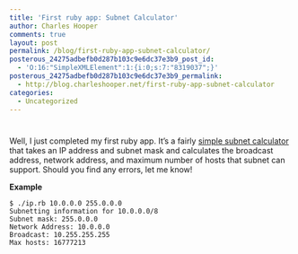 ```yaml
---
title: 'First ruby app: Subnet Calculator'
author: Charles Hooper
comments: true
layout: post
permalink: /blog/first-ruby-app-subnet-calculator/
posterous_24275adbefb0d287b103c9e6dc37e3b9_post_id:
  - 'O:16:"SimpleXMLElement":1:{i:0;s:7:"8319037";}'
posterous_24275adbefb0d287b103c9e6dc37e3b9_permalink:
  - http://blog.charleshooper.net/first-ruby-app-subnet-calculator
categories:
  - Uncategorized
---
```

# 

Well, I just completed my first ruby app. It’s a fairly [simple subnet
calculator][1] that takes an IP address and subnet mask and calculates
the broadcast address, network address, and maximum number of hosts that
subnet can support.  Should you find any errors, let me know! 

**Example**  

```
$ ./ip.rb 10.0.0.0 255.0.0.0
Subnetting information for 10.0.0.0/8
Subnet mask: 255.0.0.0
Network Address: 10.0.0.0
Broadcast: 10.255.255.255
Max hosts: 16777213
```

 [1]: http://codepad.org/o9AHsly9
